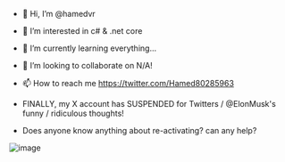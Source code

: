 - 👋 Hi, I’m @hamedvr
- 👀 I’m interested in c# & .net core
- 🌱 I’m currently learning everything...
- 💞️ I’m looking to collaborate on N/A!
- 📫 How to reach me https://twitter.com/Hamed80285963

- FINALLY, my X account has SUSPENDED for Twitters / @ElonMusk's funny / ridiculous thoughts!
- Does anyone know anything about re-activating? can any help? 

<!---
hamedvr/hamedvr is a ✨ special ✨ repository because its `README.md` (this file) appears on your GitHub profile.
You can click the Preview link to take a look at your changes.
--->

![image](https://github.com/hamedg9/hamedvr/assets/149310390/4d278c12-c42b-4091-84d6-18052aa7c460)
